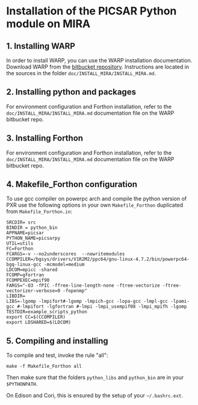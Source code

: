 # **Installation of the PICSAR Python module on MIRA**

## **1. Installing WARP**

In order to install WARP, you can use the WARP installation documentation.
Download WARP from the [bitbucket repository](https://bitbucket.org/berkeleylab/warp).
Instructions are located in the sources in the folder `doc/INSTALL_MIRA/INSTALL_MIRA.md`.

## **2. Installing python and packages**

For environment configuration and Forthon installation, refer to the `doc/INSTALL_MIRA/INSTALL_MIRA.md` 
documentation file on the WARP bitbucket repo. 

## **3. Installing Forthon**

For environment configuration and Forthon installation, refer to the `doc/INSTALL_MIRA/INSTALL_MIRA.md` 
documentation file on the WARP bitbucket repo. 

## **4. Makefile_Forthon configuration**

To use gcc compiler on powerpc arch and compile the python version of PXR use the following options in your own  `Makefile_Forthon` duplicated from `Makefile_Forthon.in`: 
```
SRCDIR= src
BINDIR = python_bin
APPNAME=picsar
PYTHON_NAME=picsarpy
UTIL=utils
FC=Forthon
FCARGS=-v --no2underscores  --nowritemodules
CCOMPILER=/bgsys/drivers/V1R2M2/ppc64/gnu-linux-4.7.2/bin/powerpc64-bgq-linux-gcc -mcmodel=medium
LDCOM=mpicc -shared
FCOMP=gfortran
FCOMPEXEC=mpif90
FARGS="-O3 -fPIC -ffree-line-length-none -ftree-vectorize -ftree-vectorizer-verbose=0 -fopenmp"
LIBDIR=
LIBS=-lgomp -lmpifort#-lgomp -lmpich-gcc -lopa-gcc -lmpl-gcc -lpami-gcc #-lmpifort -lgfortran #-lmpi -lmpi_usempif08 -lmpi_mpifh -lgomp
TESTDIR=example_scripts_python
export CC=$(CCOMPILER)
export LDSHARED=$(LDCOM)
```

## **5. Compiling and installing**

To compile and test, invoke the rule "all": 
```
make -f Makefile_Forthon all
```
Then make sure that the folders `python_libs` and `python_bin` are in
your `$PYTHONPATH`.

On Edison and Cori, this is ensured by the setup of your `~/.bashrc.ext`.



